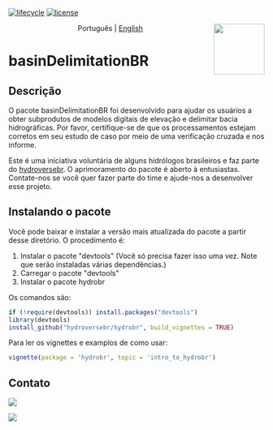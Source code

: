 [![lifecycle](https://img.shields.io/badge/lifecycle-experimental-orange.svg)](https://www.tidyverse.org/lifecycle/#experimental) 
[![license](https://img.shields.io/badge/license-GPL3-lightgrey.svg)](https://choosealicense.com/)

<img align='right' src='https://github.com/hydroversebr/hydrobr/blob/main/man/figures/logo.png' width="100">

<p align="center">
  <span>Português</span> |
  <a href="https://github.com/hydroversebr/hydrobr">English</a>

# basinDelimitationBR

## Descrição

O pacote basinDelimitationBR foi desenvolvido para ajudar os usuários a obter subprodutos de modelos digitais de elevação e delimitar bacia hidrográficas. Por favor, certifique-se de que os processamentos estejam corretos em seu estudo de caso por meio de uma verificação cruzada e nos informe.

Este é uma iniciativa voluntária de alguns hidrólogos brasileiros e faz parte do <a href="https://github.com/hydroversebr/">hydroversebr</a>. O aprimoramento do pacote é aberto à entusiastas. Contate-nos se você quer fazer parte do time e ajude-nos a desenvolver esse projeto.

## Instalando o pacote

Você pode baixar e instalar a versão mais atualizada do pacote a partir desse diretório. O procedimento é:
1. Instalar o pacote "devtools" (Você só precisa fazer isso uma vez. Note que serão instaladas várias dependências.)
2. Carregar o pacote "devtools"
3. Instalar o pacote hydrobr

Os comandos são:
``` R
if (!require(devtools)) install.packages("devtools")
library(devtools)
install_github("hydroversebr/hydrobr", build_vignettes = TRUE)
```

Para ler os vignettes e examplos de como usar:
``` R
vignette(package = 'hydrobr', topic = 'intro_to_hydrobr')
```


## Contato

<div> 
  <a href = "mailto:hydroversebr@gmail.com; tcalegario@gmail.com; daniel_althoff@hotmail.com;"><img src="https://img.shields.io/badge/Gmail-D14836?style=for-the-badge&logo=gmail&logoColor=white" target="_blank"></a>

![](https://komarev.com/ghpvc/?username=hydrobr)

